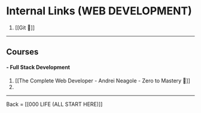 # Internal Links (WEB DEVELOPMENT)

1. [[Git 🔗]]

----
## Courses

#### - Full Stack Development

1. [[The Complete Web Developer - Andrei Neagole - Zero to Mastery 🔗]]
2. 

-------------------------
Back = [[000 LIFE (ALL START HERE)]]




